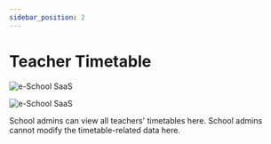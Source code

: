 ```yaml
---
sidebar_position: 2
---
```


# Teacher Timetable

![e-School SaaS](../../static/images/schooladmin/teachers-timetable.png)

![e-School SaaS](../../static/images/schooladmin/teacher-timetable-view.png)

School admins can view all teachers' timetables here. School admins cannot modify the timetable-related data here. 